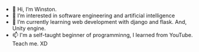 - 👋 Hi, I’m Winston.
- 👀 I’m interested in software engineering and artificial intelligence
- 🌱 I’m currently learning web development with django and flask. And, Unity engine. 
- 📫 I'm a self-taught beginner of programminng, I learned from YouTube. Teach me. XD

<!---
Winstonjames2/Winstonjames2 is a ✨ special ✨ repository because its `README.md` (this file) appears on your GitHub profile.
You can click the Preview link to take a look at your changes.
--->
